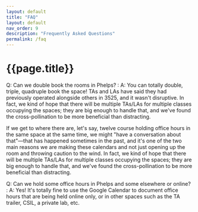 ```yaml
---
layout: default
title: "FAQ"
layout: default
nav_order: 9
description: "Frequently Asked Questions"
permalink: /faq
---
```


# {{page.title}}

Q: Can we double book the rooms in Phelps? 
: A: You can totally double, triple, quadruple book the space!  TAs and LAs have said they had previously operated alongside others in 3525, and it wasn't disruptive. In fact, we kind of hope that there will be multiple TAs/LAs for multiple classes occupying the spaces; they are big enough to handle that, and we've found the cross-pollination to be more beneficial than distracting.

  If we get to where there are, let's say, twelve course holding office hours in the same space at the same time, we might "have a conversation about that"—that has happened sometimes in the past, and it's one of the two main reasons we are making these calendars and not just opening up the room and throwing caution to the wind.     In fact, we kind of hope that there will be multiple TAs/LAs for multiple classes occupying the spaces; they are big enough to handle that, and we've found the cross-pollination to be more beneficial than distracting.
  
Q: Can we hold some office hours in Phelps and some elsewhere or online?
: A: Yes!  It's totally fine to use the Google Calendar to document office hours that are being held online only, or in other spaces such as the TA trailer, CSIL, a private lab, etc. 
